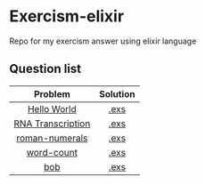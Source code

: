 
# Exercism-elixir

Repo for my exercism answer using elixir language

## Question list

| Problem  | Solution |
|:--------:|:--------:|
| [Hello World](https://exercism.io/tracks/elixir/exercises/hello-world) | [.exs](hello-world/hello_world.exs) |
| [RNA Transcription](https://exercism.io/tracks/elixir/exercises/rna-transcription) | [.exs](rna-transcription/rna_transcription.exs) |
| [roman-numerals](https://exercism.io/tracks/elixir/exercises/roman-numerals) | [.exs](roman-numerals/roman.exs) |
| [word-count](https://exercism.io/tracks/elixir/exercises/word-count) | [.exs](word-count/word_count.exs) |
| [bob](https://exercism.io/tracks/elixir/exercises/bob) | [.exs](bob/lib/bob.ex) |
